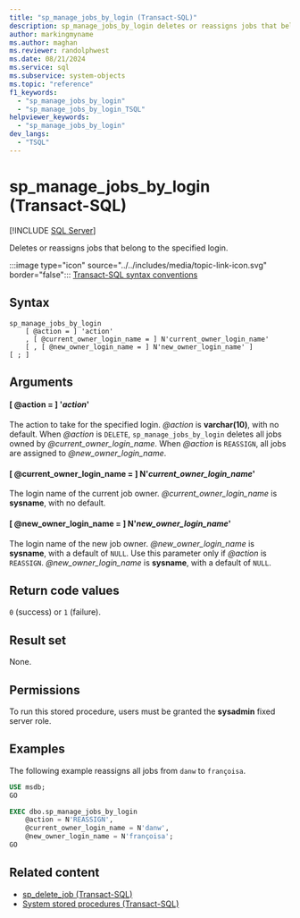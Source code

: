```yaml
---
title: "sp_manage_jobs_by_login (Transact-SQL)"
description: sp_manage_jobs_by_login deletes or reassigns jobs that belong to the specified login.
author: markingmyname
ms.author: maghan
ms.reviewer: randolphwest
ms.date: 08/21/2024
ms.service: sql
ms.subservice: system-objects
ms.topic: "reference"
f1_keywords:
  - "sp_manage_jobs_by_login"
  - "sp_manage_jobs_by_login_TSQL"
helpviewer_keywords:
  - "sp_manage_jobs_by_login"
dev_langs:
  - "TSQL"
---
```

# sp_manage_jobs_by_login (Transact-SQL)

[!INCLUDE [SQL Server](../../includes/applies-to-version/sqlserver.md)]

Deletes or reassigns jobs that belong to the specified login.

:::image type="icon" source="../../includes/media/topic-link-icon.svg" border="false"::: [Transact-SQL syntax conventions](../../t-sql/language-elements/transact-sql-syntax-conventions-transact-sql.md)

## Syntax

```syntaxsql
sp_manage_jobs_by_login
    [ @action = ] 'action'
    , [ @current_owner_login_name = ] N'current_owner_login_name'
    [ , [ @new_owner_login_name = ] N'new_owner_login_name' ]
[ ; ]
```

## Arguments

#### [ @action = ] '*action*'

The action to take for the specified login. *@action* is **varchar(10)**, with no default. When *@action* is `DELETE`, `sp_manage_jobs_by_login` deletes all jobs owned by *@current_owner_login_name*. When *@action* is `REASSIGN`, all jobs are assigned to *@new_owner_login_name*.

#### [ @current_owner_login_name = ] N'*current_owner_login_name*'

The login name of the current job owner. *@current_owner_login_name* is **sysname**, with no default.

#### [ @new_owner_login_name = ] N'*new_owner_login_name*'

The login name of the new job owner. *@new_owner_login_name* is **sysname**, with a default of `NULL`. Use this parameter only if *@action* is `REASSIGN`. *@new_owner_login_name* is **sysname**, with a default of `NULL`.

## Return code values

`0` (success) or `1` (failure).

## Result set

None.

## Permissions

To run this stored procedure, users must be granted the **sysadmin** fixed server role.

## Examples

The following example reassigns all jobs from `danw` to `françoisa`.

```sql
USE msdb;
GO

EXEC dbo.sp_manage_jobs_by_login
    @action = N'REASSIGN',
    @current_owner_login_name = N'danw',
    @new_owner_login_name = N'françoisa';
GO
```

## Related content

- [sp_delete_job (Transact-SQL)](sp-delete-job-transact-sql.md)
- [System stored procedures (Transact-SQL)](system-stored-procedures-transact-sql.md)
